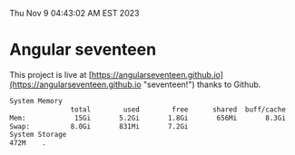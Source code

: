 Thu Nov  9 04:43:02 AM EST 2023

# Angular seventeen


This project is live at [https://angularseventeen.github.io](https://angularseventeen.github.io "seventeen!") thanks to Github.

```bash
System Memory
               total        used        free      shared  buff/cache   available
Mem:            15Gi       5.2Gi       1.8Gi       656Mi       8.3Gi       9.1Gi
Swap:          8.0Gi       831Mi       7.2Gi
System Storage
472M	.
